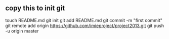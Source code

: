 ## copy this to init git
touch README.md
git init
git add README.md
git commit -m "first commit"
git remote add origin https://github.com/imieproject/project2013.git
git push -u origin master

